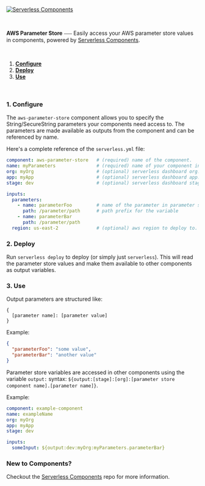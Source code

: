 [![Serverless Components](https://s3.amazonaws.com/public.assets.serverless.com/images/readme_serverless_components.gif)](http://serverless.com)

<br/>

**AWS Parameter Store** ⎯⎯⎯ Easily access your AWS parameter store values in components, powered by [Serverless Components](https://github.com/serverless/components/tree/cloud).

<br/>

1. [**Configure**](#1-configure)
2. [**Deploy**](#2-deploy)
3. [**Use**](#3-use)

&nbsp;

### 1. Configure

The `aws-parameter-store` component allows you to specify the String/SecureString parameters your components need access to. The parameters are made available as outputs from the component and can be referenced by name.

Here's a complete reference of the `serverless.yml` file:

```yml
component: aws-parameter-store   # (required) name of the component.
name: myParameters               # (required) name of your component instance.
org: myOrg                       # (optional) serverless dashboard org. default is the first org you created during signup.
app: myApp                       # (optional) serverless dashboard app. default is the same as the name property.
stage: dev                       # (optional) serverless dashboard stage. default is dev.

inputs:
  parameters:
    - name: parameterFoo         # name of the parameter in parameter store
      path: /parameter/path      # path prefix for the variable
    - name: parameterBar
      path: /parameter/path
  region: us-east-2              # (optional) aws region to deploy to. default is us-east-1.
```

### 2. Deploy

Run `serverless deploy` to deploy (or simply just `serverless`). This will read the parameter store values and make them available to other components as output variables.

### 3. Use

Output parameters are structured like:

```
{
  [parameter name]: [parameter value]
}
```

Example:

```json
{
  "parameterFoo": "some value",
  "parameterBar": "another value"
}
```

Parameter store variables are accessed in other components using the variable `output:` syntax: `${output:[stage]:[org]:[parameter store component name].[parameter name]}`.

Example:

```yml
component: example-component
name: exampleName
org: myOrg
app: myApp
stage: dev

inputs:
  someInput: ${output:dev:myOrg:myParameters.parameterBar}
```

### New to Components?

Checkout the [Serverless Components](https://github.com/serverless/components) repo for more information.
